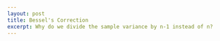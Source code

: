 ```yaml
---
layout: post
title: Bessel's Correction
excerpt: Why do we divide the sample variance by n-1 instead of n?
---
```

